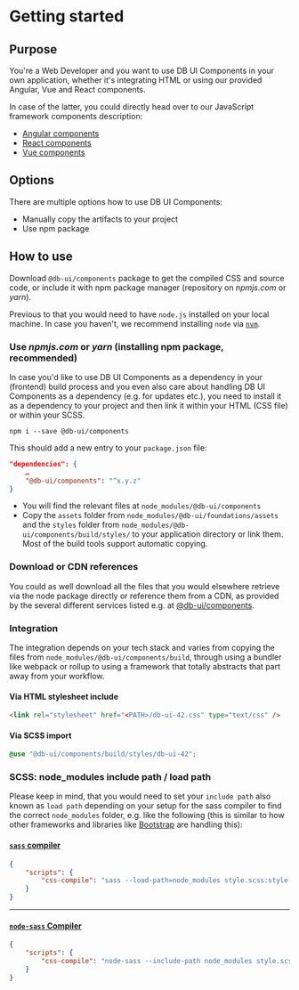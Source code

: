 # Getting started

## Purpose

You're a Web Developer and you want to use DB UI Components in your own application, whether it's integrating HTML or using our provided Angular, Vue and React components.

In case of the latter, you could directly head over to our JavaScript framework components description:

-   [Angular components](https://www.npmjs.com/package/@db-ui/ngx-components)
-   [React components](https://www.npmjs.com/package/@db-ui/react-components)
-   [Vue components](https://www.npmjs.com/package/@db-ui/v-components)

## Options

There are multiple options how to use DB UI Components:

-   Manually copy the artifacts to your project
-   Use npm package

## How to use

Download `@db-ui/components` package to get the compiled CSS and source code, or include it with npm package manager (repository on _npmjs.com_ or _yarn_).

Previous to that you would need to have `node.js` installed on your local machine. In case you haven't, we recommend installing `node` via [`nvm`](https://github.com/nvm-sh/nvm).

### Use _npmjs.com_ or _yarn_ (installing npm package, recommended)

In case you'd like to use DB UI Components as a dependency in your (frontend) build process and you even also care about handling DB UI Components as a dependency (e.g. for updates etc.), you need to install it as a dependency to your project and then link it within your HTML (CSS file) or within your SCSS.

```shell
npm i --save @db-ui/components
```

This should add a new entry to your `package.json` file:

```json
"dependencies": {
	…
	"@db-ui/components": "^x.y.z"
}
```

-   You will find the relevant files at `node_modules/@db-ui/components`
-   Copy the `assets` folder from `node_modules/@db-ui/foundations/assets` and the `styles` folder from `node_modules/@db-ui/components/build/styles/` to your application directory or link them. Most of the build tools support automatic copying.

### Download or CDN references

You could as well download all the files that you would elsewhere retrieve via the node package directly or reference them from a CDN, as provided by the several different services listed e.g. at [@db-ui/components](https://yarnpkg.com/package/@db-ui/components).

### Integration

The integration depends on your tech stack and varies from copying the files from `node_modules/@db-ui/components/build`, through using a bundler like webpack or rollup to using a framework that totally abstracts that part away from your workflow.

#### Via HTML stylesheet include

```html
<link rel="stylesheet" href="<PATH>/db-ui-42.css" type="text/css" />
```

#### Via SCSS import

```scss
@use "@db-ui/components/build/styles/db-ui-42";
```

### SCSS: node_modules include path / load path

Please keep in mind, that you would need to set your `include path` also known as `load path` depending on your setup for the sass compiler to find the correct `node_modules` folder, e.g. like the following (this is similar to how other frameworks and libraries like [Bootstrap](https://github.com/twbs/bootstrap-npm-starter/blob/main/package.json#L18) are handling this):

#### [`sass` compiler](https://npmjs.com/sass)

```json
{
	"scripts": {
		"css-compile": "sass --load-path=node_modules style.scss:style.css"
	}
}
```

---

#### [`node-sass` Compiler](https://npmjs.com/node-sass)

```json
{
	"scripts": {
		"css-compile": "node-sass --include-path node_modules style.scss -o assets/css/"
	}
}
```
